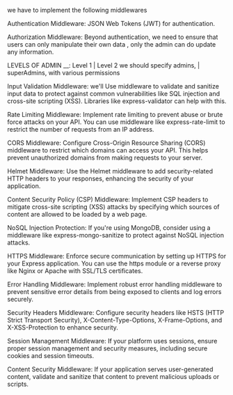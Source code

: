 we have to implement the following middlewares

Authentication Middleware: JSON Web Tokens (JWT) for authentication.

Authorization Middleware: Beyond authentication, we need to ensure that users can only manipulate their own data , only the admin can do update any information.

LEVELS OF ADMIN __:  Level 1 | Level 2
we should specify admins, | superAdmins,
with various permissions 


Input Validation Middleware: we'll Use middleware to validate and sanitize input data to protect against common vulnerabilities like SQL injection and cross-site scripting (XSS).
Libraries like express-validator can help with this.

Rate Limiting Middleware: Implement rate limiting to prevent abuse or brute force attacks on your API. You can use middleware like express-rate-limit to restrict the number of requests from an IP address.

CORS Middleware: Configure Cross-Origin Resource Sharing (CORS) middleware to restrict which domains can access your API. This helps prevent unauthorized domains from making requests to your server.

Helmet Middleware: Use the Helmet middleware to add security-related HTTP headers to your responses, enhancing the security of your application.

Content Security Policy (CSP) Middleware: Implement CSP headers to mitigate cross-site scripting (XSS) attacks by specifying which sources of content are allowed to be loaded by a web page.

NoSQL Injection Protection: If you're using MongoDB, consider using a middleware like express-mongo-sanitize to protect against NoSQL injection attacks.

HTTPS Middleware: Enforce secure communication by setting up HTTPS for your Express application. You can use the https module or a reverse proxy like Nginx or Apache with SSL/TLS certificates.

Error Handling Middleware: Implement robust error handling middleware to prevent sensitive error details from being exposed to clients and log errors securely.

Security Headers Middleware: Configure security headers like HSTS (HTTP Strict Transport Security), X-Content-Type-Options, X-Frame-Options, and X-XSS-Protection to enhance security.

Session Management Middleware: If your platform uses sessions, ensure proper session management and security measures, including secure cookies and session timeouts.

Content Security Middleware: If your application serves user-generated content, validate and sanitize that content to prevent malicious uploads or scripts.